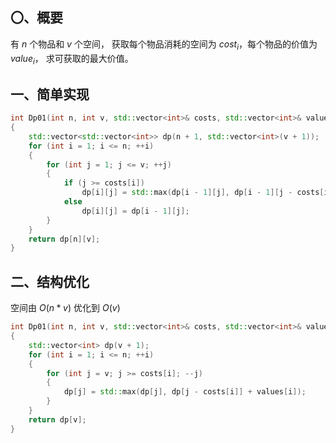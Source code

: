 ## 〇、概要

有 $n$ 个物品和 $v$ 个空间，
获取每个物品消耗的空间为 $cost_i$，每个物品的价值为 $value_i$，
求可获取的最大价值。

## 一、简单实现

```c++
int Dp01(int n, int v, std::vector<int>& costs, std::vector<int>& values)
{
    std::vector<std::vector<int>> dp(n + 1, std::vector<int>(v + 1));
    for (int i = 1; i <= n; ++i)
    {
        for (int j = 1; j <= v; ++j)
        {
            if (j >= costs[i])
                dp[i][j] = std::max(dp[i - 1][j], dp[i - 1][j - costs[i]] + values[i]);
            else
                dp[i][j] = dp[i - 1][j];
        }
    }
    return dp[n][v];
}
```

## 二、结构优化

空间由 $O(n * v)$ 优化到 $O(v)$

```c++
int Dp01(int n, int v, std::vector<int>& costs, std::vector<int>& values)
{
    std::vector<int> dp(v + 1);
    for (int i = 1; i <= n; ++i)
    {
        for (int j = v; j >= costs[i]; --j)
        {
            dp[j] = std::max(dp[j], dp[j - costs[i]] + values[i]);
        }
    }
    return dp[v];
}
```